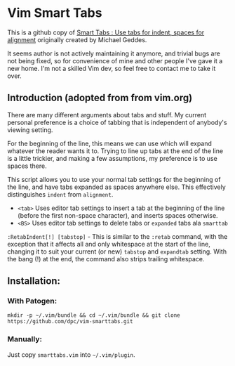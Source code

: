# Vim Smart Tabs

This is a github copy of [Smart Tabs : Use tabs for indent, spaces for alignment](http://www.vim.org/scripts/script.php?script_id=231) originally created by Michael Geddes.

It seems author is not actively maintaining it anymore, and trivial bugs are not
being fixed, so for convenience of mine and other people I've gave it a new
home. I'm not a skilled Vim dev, so feel free to contact me to take it over.

## Introduction (adopted from from vim.org)

There are many different arguments about tabs and stuff.  My current personal
preference is a choice of tabbing that is independent of anybody's viewing
setting.

For the beginning of the line, this means we can use <tabs> which will expand
whatever the reader wants it to.  Trying to line up tabs at the end of the line
is a little trickier, and making a few assumptions, my preference is to use
spaces there.

This script allows you to use your normal tab settings for the beginning of the
line, and have tabs expanded as spaces anywhere else.  This effectively
distinguishes `indent` from `alignment`.

* `<tab>`  Uses editor tab settings to insert a tab at the beginning of the
  line (before the first non-space character), and inserts spaces otherwise.
* `<BS>`  Uses editor tab settings to delete tabs or `expanded` tabs ala
  `smarttab`

`:RetabIndent[!] [tabstop]` - This is similar to the `:retab` command, with the
exception that it affects all and only whitespace at the start of the line,
changing it to suit your current (or new) `tabstop` and `expandtab` setting.
With the bang (!) at the end, the command also strips trailing  whitespace.

## Installation:

### With Patogen:

	mkdir -p ~/.vim/bundle && cd ~/.vim/bundle && git clone https://github.com/dpc/vim-smarttabs.git

### Manually:

Just copy `smarttabs.vim` into `~/.vim/plugin`.

